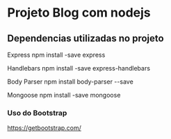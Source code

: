 # Projeto Blog com nodejs

## Dependencias utilizadas no projeto

Express
 npm install -save express

 Handlebars
 npm install -save express-handlebars

 Body Parser
 npm install body-parser --save 

 Mongoose
 npm install -save mongoose

 ### Uso do Bootstrap
 
 https://getbootstrap.com/